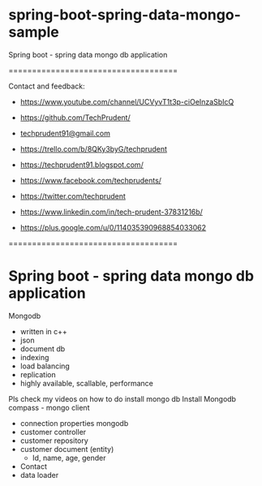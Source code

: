 # spring-boot-spring-data-mongo-sample
Spring boot - spring data mongo db application

====================================

Contact and feedback:

- https://www.youtube.com/channel/UCVyvT1t3p-ciOeInzaSbIcQ

- https://github.com/TechPrudent/

- techprudent91@gmail.com

- https://trello.com/b/8QKy3byG/techprudent

- https://techprudent91.blogspot.com/

- https://www.facebook.com/techprudents/

- https://twitter.com/techprudent

- https://www.linkedin.com/in/tech-prudent-37831216b/

- https://plus.google.com/u/0/114035390968854033062

====================================

Spring boot - spring data mongo db application
==============================================

Mongodb

- written in c++
- json
- document db
- indexing
- load balancing
- replication
- highly available, scallable, performance

Pls check my videos on how to do install mongo db
Install Mongodb compass - mongo client


- connection properties mongodb
- customer controller
- customer repository
- customer document (entity)
	- Id, name, age, gender
- Contact
- data loader


